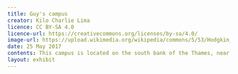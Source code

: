 ```yaml
---
title: Guy's campus
creator: Kilo Charlie Lima
licence: CC BY-SA 4.0
licence-url: https://creativecommons.org/licenses/by-sa/4.0/
image-url: https://upload.wikimedia.org/wikipedia/commons/5/53/Hodgkin_Building_2%2C_Guy%27s_Campus.jpg
date: 25 May 2017
contents: This campus is located on the south bank of the Thames, near London Bridge, and is dominated by Guy's Hospital, which was founded in 1726 by Thomas Guy and includes academic units in dentistry, medicine, and biomedicine. The King's Gordon Museum of Pathology, which is also on Guy's campus, is the largest medical museum in the United Kingdom. It is worth noting that Borough Market, London's most famous food market, is located right next to Guy's campus and offers a wide variety of food from East Asia, Africa, Western Europe, and other regions, providing students attending Guy's campus with a diverse range of food options. 
layout: exhibit
---
```

